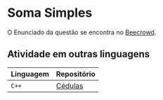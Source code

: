 
# Soma Simples

O Enunciado da questão se encontra no [Beecrowd](https://www.beecrowd.com.br/judge/pt/problems/view/1018).


## Atividade em outras linguagens


| Linguagem   | Repositório                           |
| :---------- | :---------------------------------- |
| `C++` | [Cédulas](./C++/) |


